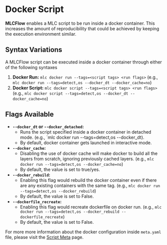 # Docker Script

**MLCFlow** enables a MLC script to be run inside a docker container. This increases the amount of reproducibility that could be achieved by keeping the execution environment similar.

## **Syntax Variations**

A MLCFlow script can be executed inside a docker container through either of the following syntaxes

1. **Docker Run:** `mlc docker run --tags=<script tags> <run flags>` (e.g., `mlc docker run --tags=detect,os --docker_dt --docker_cache=no`)  
2. **Docker Script:** `mlc docker script --tags=<script tags> <run flags>` (e.g., `mlc docker script --tags=detect,os --docker_dt --docker_cache=no`)  

## **Flags Available**

- **`--docker_dt` or  `--docker_detached`:** 
    - Runs the script specified inside a docker container in detached mode. (e.g., `mlc docker run --tags=detect,os --docker_dt).
    - By default, docker container gets launched in interactive mode.
- **`--docker_cache`:** 
    - Disabling the use of docker cache will make docker to build all the layers from scratch, ignoring previously cached layers. (e.g., `mlc docker run --tags=detect,os --docker_cache=no`)  
    - By default, the value is set to true/yes.
- **`--docker_rebuild`:** 
    - Enabling this flag would rebuild the docker container even if there are any existing containers with the same tag. (e.g., `mlc docker run --tags=detect,os --docker_rebuild`)  
    - By default, the value is set to False.
- **`--dockerfile_recreate`:** 
    - Enabling this flag would recreate dockerfile on docker run. (e.g., `mlc docker run --tags=detect,os --docker_rebuild --dockerfile_recreate`)  
    - By default, the value is set to False.


For more more information about the docker configuration inside `meta.yaml` file, please visit the [Script Meta](meta.md#docker-configuration) page.
